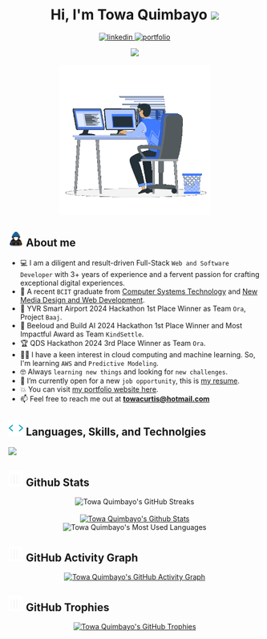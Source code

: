 <h1 align="center">
  Hi, I'm Towa Quimbayo <img src="https://media.giphy.com/media/hvRJCLFzcasrR4ia7z/giphy.gif" width="35">
</h1>

<div align="center">
  <a href="https://linkedin.com/in/towaquimbayo" target="_blank">
    <img src="https://img.shields.io/badge/linkedin-%2300acee.svg?color=1e77b5&style=for-the-badge&logo=linkedin&logoColor=white" alt=linkedin />
  </a>
  <a href="https://towaquimbayo.com" target="_blank">
    <img src="https://img.shields.io/badge/portfolio-000000?style=for-the-badge&logo=About.me&logoColor=white" alt="portfolio" />
  </a>
</div>

<p align="center">
  <a href="https://github.com/DenverCoder1/readme-typing-svg">
    <img src="https://readme-typing-svg.herokuapp.com?font=Time+New+Roman&color=cyan&size=25&center=true&vCenter=true&width=600&height=100&lines=Diligent+Software+Developer;Meticulous+Web+Developer;YVR+2024+Hackathon+Winner;3x+Hackathon+Winner;Expert+On+Frontend;Expert+on+Backend;Always+Learning,+Looking+For+New+Challenges" />
  </a>
</p>
<div align="center">
  <picture><img src="github-towaquimbayo-readme.gif" width="300px"/></picture>
</div>

## <picture><img src="about.gif" width=30px/></picture><b> About me</b>
- :computer: I am a diligent and result-driven Full-Stack `Web and Software Developer` with 3+ years of experience and a fervent passion for crafting exceptional digital experiences.
- :school: A recent `BCIT` graduate from [Computer Systems Technology](https://www.bcit.ca/programs/computer-systems-technology-diploma-full-time-5500dipma/) and [New Media Design and Web Development](https://www.bcit.ca/programs/new-media-design-and-web-development-diploma-full-time-6525dipma/).
- :1st_place_medal: YVR Smart Airport 2024 Hackathon 1st Place Winner as Team `Ora`, Project `Baaj`.
- :1st_place_medal: Beeloud and Build AI 2024 Hackathon 1st Place Winner and Most Impactful Award as Team `KindSettle`.
- :trophy: QDS Hackathon 2024 3rd Place Winner as Team `Ora`.
- :student: I have a keen interest in cloud computing and machine learning. So, I'm learning `AWS` and `Predictive Modeling`.
- :nerd_face: Always `learning new things` and looking for `new challenges`.
- :thinking: I’m currently open for a new `job opportunity`, this is [my resume](https://towaquimbayo.com/img/Resume.pdf).
- :boom: You can visit [my portfolio website here](https://towaquimbayo.com).
- :mailbox: Feel free to reach me out at **towacurtis@hotmail.com**

## <picture><img src="skills.gif" width=30px/></picture><b> Languages, Skills, and Technolgies</b>
<a href="https://skillicons.dev">
  <img src="https://skillicons.dev/icons?i=js,ts,react,redux,nextjs,java,html,css,tailwind,nodejs,cs,aws,c,figma,mysql,django,git,github,githubactions,express,kotlin,prisma,postgres,sklearn,tensorflow,pytorch,pkl,opencv,selenium,mongodb,androidstudio,php,jquery,flask,ubuntu,sass,linux,gcp,discord,selenium,bootstrap,materialui,sentry,dynamodb,firebase,wordpress,gradle,postman,raspberrypi,r,anaconda,eclipse,visualstudio,vscode,pycharm,clion,idea,ps,ai,ae" />
</a>

## <picture><img src="stats.gif" width=30px/></picture><b> Github Stats</b>
<div align="center">
  <img src="https://github-readme-streak-stats.herokuapp.com/?user=towaquimbayo&theme=tokyonight_duo" alt="Towa Quimbayo's GitHub Streaks" height="230px" />
</div>
<br/>
<div align="center">
  <a href="https://github.com/anuraghazra/github-readme-stats">
    <img alt="Towa Quimbayo's Github Stats" src="https://github-readme-stats.vercel.app/api?username=towaquimbayo&show_icons=true&count_private=true&locale=en&theme=tokyonight&layout=compact" height="230px"/>
  </a>
  <img alt="Towa Quimbayo's Most Used Languages" src="https://github-readme-stats.vercel.app/api/top-langs?username=towaquimbayo&langs_count=10&show_icons=true&locale=en&theme=tokyonight" height="230px" />
</div>

## <picture><img src="stats.gif" width=30px/></picture><b> GitHub Activity Graph</b>
<div align="center">
  
[![Towa Quimbayo's GitHub Activity Graph](https://github-readme-activity-graph.vercel.app/graph?username=towaquimbayo&bg_color=1a1b27&color=70a5fd&line=628fdb&point=38bdae&area=true&hide_border=true)](https://github.com/ashutosh00710/github-readme-activity-graph)
</div>

## <picture><img src="stats.gif" width=30px/></picture><b> GitHub Trophies</b>
<div align="center">
  <a href="https://github.com/ryo-ma/github-profile-trophy">
    <img src="https://github-profile-trophy.vercel.app/?username=towaquimbayo&layout=compact&theme=tokyonight&column=5&margin-w=15&margin-h=15" alt="Towa Quimbayo's GitHub Trophies" />
  </a>
</div>
